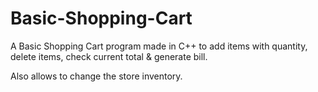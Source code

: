 # Basic-Shopping-Cart
A Basic Shopping Cart program made in C++ to add items with quantity, delete items, check current total &amp; generate bill.

Also allows to change the store inventory.
